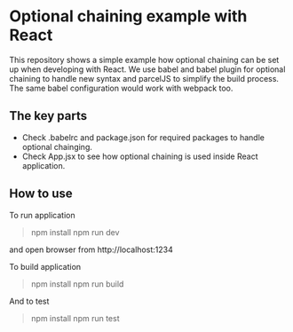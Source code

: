 # Optional chaining example with React

This repository shows a simple example how optional chaining can be set up when developing with React. We use babel and babel plugin for optional chaining to handle new syntax and parcelJS to simplify the build process. The same babel configuration would work with webpack too.

## The key parts

* Check .babelrc and package.json for required packages to handle optional chainging.
* Check App.jsx to see how optional chaining is used inside React application.

## How to use 

To run application

> npm install
> npm run dev

and open browser from http://localhost:1234

To build application

> npm install
> npm run build

And to test

> npm install
> npm run test
